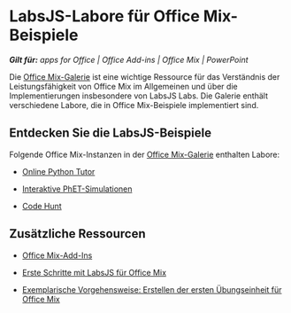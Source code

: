 
# LabsJS-Labore für Office Mix-Beispiele

 _**Gilt für:** apps for Office | Office Add-ins | Office Mix | PowerPoint_

Die [Office Mix-Galerie](https://mix.office.com/Gallery) ist eine wichtige Ressource für das Verständnis der Leistungsfähigkeit von Office Mix im Allgemeinen und über die Implementierungen insbesondere von LabsJS Labs. Die Galerie enthält verschiedene Labore, die in Office Mix-Beispiele implementiert sind.

## Entdecken Sie die LabsJS-Beispiele

Folgende Office Mix-Instanzen in der [Office Mix-Galerie](https://mix.office.com/Gallery) enthalten Labore:


- [Online Python Tutor](https://mix.office.com/watch/1tkuqw9i7m4jr)
    
- [Interaktive PhET-Simulationen](https://mix.office.com/watch/obibkt80fj52)
    
- [Code Hunt](https://mix.office.com/watch/q4tnp5au9mbo)
    

## Zusätzliche Ressourcen



- [Office Mix-Add-Ins](../../powerpoint/office-mix/office-mix-add-ins.md)
    
- [Erste Schritte mit LabsJS für Office Mix](../../powerpoint/office-mix/get-started-with-labsjs-for-office-mix.md)
    
- [Exemplarische Vorgehensweise: Erstellen der ersten Übungseinheit für Office Mix](walkthrough:-creating-your-first-lab-for-office-mix.md)
    
